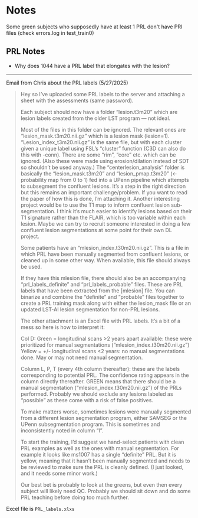 # Notes

Some green subjects who supposedly have at least 1 PRL don't have PRl files (check errors.log in test_train0)

## PRL Notes

- Why does 1044 have a PRL label that elongates with the lesion?


---

Email from Chris about the PRL labels (5/27/2025)

> Hey so I’ve uploaded some PRL labels to the server and attaching a sheet with the assessments (same password).
>
> Each subject should now have a folder “lesion.t3m20” which are lesion labels created from the older LST program — not ideal.
>
> Most of the files in this folder can be ignored.  The relevant ones are “lesion_mask.t3m20.nii.gz” which is a lesion mask (lesion=1).  “Lesion_index_t3m20.nii.gz”  is the same file, but with each cluster given a unique label using FSL’s “cluster” function (C3D can also do this with -conn).   There are some “rim”, “core” etc. which can be ignored.  (Also these were made using erosion/dilation instead of SDT so shouldn’t be used anyway.)  The “centerlesion_analysis” folder is basically the “lesion_mask.t3m20” and “lesion_pmap.t3m20” (<-probability map from 0 to 1) fed into a UPenn pipeline which attempts to subsegment the confluent lesions.  It’s a step in the right direction but this remains an important challenge/problem.  If you want to read the paper of how this is done, I’m attaching it.  Another interesting project would be to use the T1 map to inform confluent lesion sub-segmentation.  I think it’s much easier to identify lesions based on their T1 signature rather than the FLAIR, which is too variable within each lesion.  Maybe we can try to recruit someone interested in doing a few confluent lesion segmentations at some point for their own DL project.
>
>Some patients have an “mlesion_index.t30m20.nii.gz”.  This is a file in which PRL have been manually segmented from confluent lesions, or cleaned up in some other way.  When available, this file should always be used.
>
>If they have this mlesion file, there should also be an accompanying “prl_labels_definite” and “prl_labels_probable” files.  These are PRL labels that have been extracted from the [mlesion] file.  You can binarize and combine the “definite” and ”probable” files together to create a PRL training mask along with either the lesion_mask file or an updated LST-AI lesion segmentation for non-PRL lesions.
>
>The other attachment is an Excel file with PRL labels. It’s a bit of a mess so here is how to interpret it:
>
>Col D:
>Green = longitudinal scans >2 years apart available: these were prioritized for manual segmentations (“mlesion_index.t30m20.nii.gz”)
>Yellow = +/- longitudinal scans <2 years: no manual segmentations done.  May or may not need manual segmentation.
>
>Column L, P, T (every 4th column thereafter):  these are the labels corresponding to potential PRL.  The confidence rating appears in the column directly thereafter.  GREEN means that there should be a manual segmentation (“mlesion_index.t30m20.nii.gz”) of the PRLs performed.  Probably we should exclude any lesions labeled as “possible” as these come with a risk of false positives.
>
>To make matters worse, sometimes lesions were manually segmented from a different lesion segmentation program, either SAMSEG or the UPenn subsegmentation program. This is sometimes and inconsistently noted in column “I”. 
>
>To start the training, I’d suggest we hand-select patients with clean PRL examples as well as the ones with manual segmentation.  For example it looks like ms1007 has a single “definite” PRL.  But it is yellow, meaning that it hasn’t been manually segmented and needs to be reviewed to make sure the PRL is cleanly defined.  (I just looked, and it needs some minor work.)
>
>Our best bet is probably to look at the greens, but even then every subject will likely need QC.  Probably we should sit down and do some PRL teaching before doing too much further.

Excel file is `PRL_labels.xlxs`
